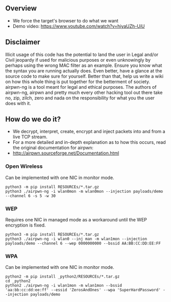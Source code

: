## Overview
* We force the target's browser to do what we want
* Demo video: https://www.youtube.com/watch?v=hiyaUZh-UiU

## Disclaimer
Illicit usage of this code has the potential to land the user in Legal and/or Civil jeopardy if used for malicious purposes or even unknowingly by perhaps using the wrong MAC filter as an example.  Ensure you know what the syntax you are running actually does.  Even better, have a glance at the source code to make sure for yourself.  Better than that, help us write a wiki on how this whole thing is put together for the betterment of society.  airpwn-ng is a tool meant for legal and ethical purposes.  The authors of airpwn-ng, airpwn and pretty much every other hacking tool out there take no, zip, zilch, zero and nada on the responsibility for what you the user does with it.

## How do we do it?
* We decrypt, interpret, create, encrypt and inject packets into and from a live TCP stream.
* For a more detailed and in-depth explanation as to how this occurs, read the original documentation for airpwn:
* http://airpwn.sourceforge.net/Documentation.html

### Open Wireless
Can be implemented with one NIC in monitor mode.
```
python3 -m pip install RESOURCEs/*.tar.gz
python3 ./airpwn-ng -i wlan0mon -m wlan0mon --injection payloads/demo --channel 6 -s 5 -w 30
```

### WEP
Requires one NIC in managed mode as a workaround until the WEP encryption is fixed.
```
python3 -m pip install RESOURCEs/*.tar.gz
python3 ./airpwn-ng -i wlan0 --inj man -m wlan1mon --injection payloads/demo --channel 6 --wep 0000000000 --bssid AA:BB:CC:DD:EE:FF
```

### WPA
Can be implemented with one NIC in monitor mode.
```
python2 -m pip install _python2/RESOURCEs/*.tar.gz
cd _python2
python2 ./airpwn-ng -i wlan1mon -m wlan1mon --bssid 'aa:bb:cc:dd:ee:ff' --essid 'ZerosAndOnes' --wpa 'SuperHardPassword' --injection payloads/demo
```
